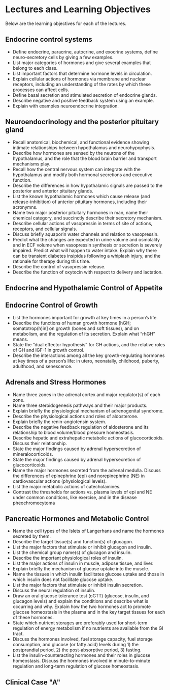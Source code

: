 # Lectures and Learning Objectives

Below are the learning objectives for each of the lectures.

## Endocrine control systems

* Define endocrine, paracrine, autocrine, and exocrine systems, define neuro-secretory cells by giving a few examples.
* List major categories of hormones and give several examples that belong to each class.
* List important factors that determine hormone levels in circulation.
* Explain cellular actions of hormones via membrane and nuclear receptors, including an understanding of the rates by which these processes can affect cells.
* Define basal secretion and stimulated secretion of endocrine glands.
* Describe negative and positive feedback system using an example.
* Explain with examples neuroendocrine integration.

## Neuroendocrinology and the posterior pituitary gland

* Recall anatomical, biochemical, and functional evidence showing intimate relationships between hypothalamus and neurohypophysis.
* Describe how hormones are sensed by the neurons of the hypothalamus, and the role that the blood brain barrier and transport mechanisms play.
* Recall how the central nervous system can integrate with the hypothalamus and modify both hormonal secretions and executive function.
* Describe the differences in how hypothalamic signals are passed to the posterior and anterior pituitary glands.
* List the known hypothalamic hormones which cause release (and release-inhibition) of anterior pituitary hormones, including their acronymns. 
* Name two major posterior pituitary hormones in man, name their chemical category, and succinctly describe their secretory mechanism.
* Describe cellular actions of vasopressin in terms of site of actions, receptors, and cellular signals.
* Discuss briefly aquaporin water channels and relation to vasopressin. 
* Predict what the changes are expected in urine volume and osmolality and in ECF volume when vasopressin synthesis or secretion is severely impaired. Predict what will happen to water intake. Explain why there can be transient diabetes insipidus following a whiplash injury, and the rationale for therapy during this time. 
* Describe the control of vasopressin release.
* Describe the function of oxytocin with respect to delivery and lactation.

## Endocrine and Hypothalamic Control of Appetite

## Endocrine Control of Growth

* List the hormones important for growth at key times in a person’s life.
* Describe the functions of human growth hormone [hGH; somatotrop(h)in] on growth (bones and soft tissues), and on metabolism, and the regulation of its secretion.  Explain what “rhGH” means.
* State the “dual effector hypothesis” for GH actions, and the relative roles of GH and IGF-1 in growth control. 
* Describe the interactions among all the key growth-regulating hormones at key times of a person’s life: in utero, neonatally, childhood, puberty, adulthood, and senescence.

## Adrenals and Stress Hormones

* Name three zones in the adrenal cortex and major regulator(s) of each zone.
* Name three steroidogenesis pathways and their major products.
* Explain briefly the physiological mechanism of adrenogenital syndrome.
* Describe the physiological actions and roles of aldosterone.
* Explain briefly the renin-angiotensin system.
* Describe the negative feedback regulation of aldosterone and its relationship to blood volume/blood pressure homeostasis.
* Describe hepatic and extrahepatic metabolic actions of glucocorticoids. Discuss their relationship.
* State the major findings caused by adrenal hypersecretion of mineralocorticoids.
* State the major findings caused by adrenal hypersecretion of glucocorticoids. 
* Name the major hormones secreted from the adrenal medulla. Discuss the differences of epinephrine (epi) and norepinephrine (NE) in cardiovascular actions (physiological levels). 
* List the major metabolic actions of catecholamines.
* Contrast the thresholds for actions vs. plasma levels of epi and NE under common conditions, like exercise, and in the disease pheochromocytoma


## Pancreatic Hormones and Metabolic Control

* Name the cell types of the Islets of Langerhans and name the hormones secreted by them.
* Describe the target tissue(s) and function(s) of glucagon.
* List the major factors that stimulate or inhibit glucagon and insulin.
* List the chemical group name(s) of glucagon and insulin.
* Describe the important physiological roles of insulin.
* List the major actions of insulin in muscle, adipose tissue, and liver.
* Explain briefly the mechanism of glucose uptake into the muscle.
* Name the tissues in which insulin facilitates glucose uptake and those in which insulin does not facilitate glucose uptake.
* List the major factors that stimulate or inhibit insulin secretion.
* Discuss the neural regulation of insulin.
* Draw an oral glucose tolerance test (oGTT)  (glucose, insulin, and glucagon levels) and explain the conditions and describe what is occurring and why.  Explain how the two hormones act to promote glucose homeostasis in the plasma and in the key target tissues for each of these hormones.
* State which nutrient storages are preferably used for short-term regulation of energy metabolism if no nutrients are available from the GI tract.
* Discuss the hormones involved, fuel storage capacity, fuel storage consumption, and glucose (or fatty acid) levels during 1) the postprandial period, 2) the post-absorptive period, 3) fasting.
* List the insulin-counteracting hormones and their roles in glucose homeostasis. Discuss the hormones involved in minute-to-minute regulation and long-term regulation of glucose homeostasis.


## Clinical Case "A"
